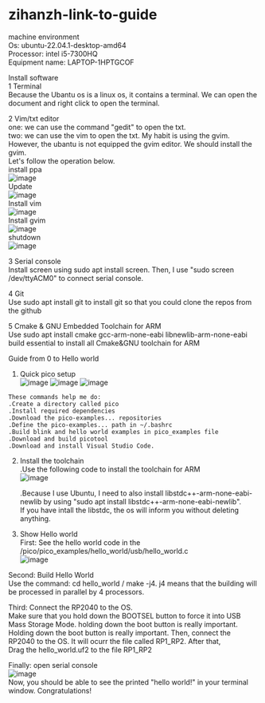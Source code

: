 # zihanzh-link-to-guide
machine environment   
  Os: ubuntu-22.04.1-desktop-amd64  
  Processor: intel i5-7300HQ <br>
  Equipment name: LAPTOP-1HPTGCOF <br>
  
Install software<br>
  1 Terminal<br>
  Because the Ubantu os is a linux os, it contains a terminal. We can open the document and right click to open the terminal.
  
  2 Vim/txt editor<br>
    one: we can use the command "gedit" to open the txt.<br>
    two: we can use the vim to open the txt. My habit is using the gvim. However, the ubantu is not equipped the gvim editor. We should install the gvim. <br>
		Let's follow the operation below.<br>
		install ppa<br>
		![image](https://user-images.githubusercontent.com/114272466/195966116-140427f8-3edd-4b27-b48d-f2fe3f18c315.png)<br>
		Update<br>
		![image](https://user-images.githubusercontent.com/114272466/195966127-bfa7684c-2e1b-43c4-8644-3eb3c93c722b.png)<br>
		Install vim<br>
		![image](https://user-images.githubusercontent.com/114272466/195966262-636f04c7-e56a-4721-8674-d0fb50c05238.png)<br>
		Install gvim<br>
		![image](https://user-images.githubusercontent.com/114272466/195966277-17c0165b-002e-47cd-9d6a-0f74839a09f9.png)<br>
		shutdown<br>
		![image](https://user-images.githubusercontent.com/114272466/195966290-19e0cbc3-13c2-4d0b-a832-db401e011680.png)<br>



  3 Serial console<br>
    Install screen using sudo apt install screen. Then, I use "sudo screen /dev/ttyACM0" to connect serial console.
    
  4 Git<br>
    Use sudo apt install git to install git so that you could clone the repos from the github
  
  5 Cmake & GNU Embedded Toolchain for ARM<br>
    Use sudo apt install cmake gcc-arm-none-eabi libnewlib-arm-none-eabi build essential to install all Cmake&GNU toolchain for ARM
    
    
Guide from 0 to Hello world<br>
  1. Quick pico setup<br>
    ![image](https://user-images.githubusercontent.com/114272466/195963560-dccaa5b0-eb33-45a1-8472-f5650a8d7cd9.png)
    ![image](https://user-images.githubusercontent.com/114272466/195963567-9b24f049-30a1-44fc-8f72-1f8c1a50b187.png)
    ![image](https://user-images.githubusercontent.com/114272466/195963584-b7d1d624-d77a-4f2a-a51b-321ae49a8010.png)

    These commands help me do:
    .Create a directory called pico
    .Install required dependencies
    .Download the pico-examples... repositories
    .Define the pico-examples... path in ~/.bashrc
    .Build blink and hello world examples in pico_examples file
    .Download and build picotool
    .Download and install Visual Studio Code.
    
  2. Install the toolchain<br>
    .Use the following code to install the toolchain for ARM<br>
    ![image](https://user-images.githubusercontent.com/114272466/195963691-780a2e44-2531-4cda-9bb8-3ded2c0dfa05.png)<br>

     .Because I use Ubuntu, I need to also install libstdc++-arm-none-eabi-newlib by using "sudo apt install libstdc++-arm-none-eabi-newlib".<br>
		 If you have intall the libstdc, the os will inform you without deleting anything.
    
  3. Show Hello world<br>
    First: See the hello world code in the /pico/pico_examples/hello_world/usb/hello_world.c<br>
    ![image](https://user-images.githubusercontent.com/114272466/195963917-fe8bff5b-8eba-458d-8c93-e91c67c12702.png)
    	
  Second: Build Hello World<br>
      Use the command: cd hello_world / make -j4. j4 means that the building will be processed in parallel by 4 processors.<br>      

  Third: Connect the RP2040 to the OS.<br>
      Make sure that you hold down the  BOOTSEL button to force it into USB Mass Storage Mode. holding down the boot button is really important.<br>
      Holding down the boot button is really important. Then, connect the RP2040 to the OS. It will ocurr the file called RP1_RP2. After that, <br>
      Drag the hello_world.uf2 to the file RP1_RP2
         
  Finally: open serial console<br>
      ![image](https://user-images.githubusercontent.com/114272466/195966372-7135dec2-523b-40b1-b2d2-857a28ba0c8a.png)<br>
      Now, you should be able to see the printed "hello world!" in your terminal window. Congratulations!
      
      
    
    
    
    
    
    
    
    
    
    
    
    
  
      
  
